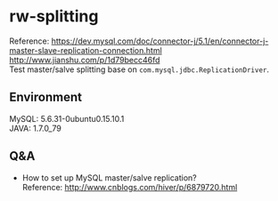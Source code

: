 # rw-splitting
Reference: https://dev.mysql.com/doc/connector-j/5.1/en/connector-j-master-slave-replication-connection.html  
http://www.jianshu.com/p/1d79becc46fd  
Test master/salve splitting base on `com.mysql.jdbc.ReplicationDriver`.

## Environment 
MySQL: 5.6.31-0ubuntu0.15.10.1  
JAVA: 1.7.0_79  

## Q&A  
+	How to set up MySQL master/salve replication?  
	Reference: http://www.cnblogs.com/hiver/p/6879720.html  